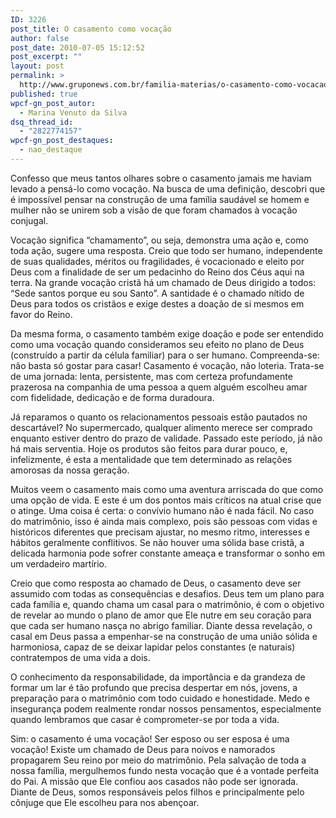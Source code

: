 ```yaml
---
ID: 3226
post_title: O casamento como vocação
author: false
post_date: 2010-07-05 15:12:52
post_excerpt: ""
layout: post
permalink: >
  http://www.gruponews.com.br/familia-materias/o-casamento-como-vocacao
published: true
wpcf-gn_post_autor:
  - Marina Venuto da Silva
dsq_thread_id:
  - "2822774157"
wpcf-gn_post_destaques:
  - nao_destaque
---
```

Confesso que meus tantos olhares sobre o casamento jamais me haviam levado a pensá-lo como vocação. Na busca de uma definição, descobri que é impossível pensar na construção de uma família saudável se homem e mulher não se unirem sob a visão de que foram chamados à vocação conjugal.

Vocação significa “chamamento”, ou seja, demonstra uma ação e, como toda ação, sugere uma resposta. Creio que todo ser humano, independente de suas qualidades, méritos ou fragilidades, é vocacionado e eleito por Deus com a finalidade de ser um pedacinho do Reino dos Céus aqui na terra. Na grande vocação cristã há um chamado de Deus dirigido a todos: “Sede santos porque eu sou Santo”. A santidade é o chamado nítido de Deus para todos os cristãos e exige destes a doação de si mesmos em favor do Reino.

Da mesma forma, o casamento também exige doação e pode ser entendido como uma vocação quando consideramos seu efeito no plano de Deus (construído a partir da célula familiar) para o ser humano. Compreenda-se: não basta só gostar para casar! Casamento é vocação, não loteria. Trata-se de uma jornada: lenta, persistente, mas com certeza profundamente prazerosa na companhia de uma pessoa a quem alguém escolheu amar com fidelidade, dedicação e de forma duradoura.

Já reparamos o quanto os relacionamentos pessoais estão pautados no descartável? No supermercado, qualquer alimento merece ser comprado enquanto estiver dentro do prazo de validade. Passado este período, já não há mais serventia. Hoje os produtos são feitos para durar pouco, e, infelizmente, é esta a mentalidade que tem determinado as relações amorosas da nossa geração.

Muitos veem o casamento mais como uma aventura arriscada do que como uma opção de vida. E este é um dos pontos mais críticos na atual crise que o atinge. Uma coisa é certa: o convívio humano não é nada fácil. No caso do matrimônio, isso é ainda mais complexo, pois são pessoas com vidas e históricos diferentes que precisam ajustar, no mesmo ritmo, interesses e hábitos geralmente conflitivos. Se não houver uma sólida base cristã, a delicada harmonia pode sofrer constante ameaça e transformar o sonho em um verdadeiro martírio.

Creio que como resposta ao chamado de Deus, o casamento deve ser assumido com todas as consequências e desafios. Deus tem um plano para cada família e, quando chama um casal para o matrimônio, é com o objetivo de revelar ao mundo o plano de amor que Ele nutre em seu coração para que cada ser humano nasça no abrigo familiar. Diante dessa revelação, o casal em Deus passa a empenhar-se na construção de uma união sólida e harmoniosa, capaz de se deixar lapidar pelos constantes (e naturais) contratempos de uma vida a dois.

O conhecimento da responsabilidade, da importância e da grandeza de formar um lar é tão profundo que precisa despertar em nós, jovens, a preparação para o matrimônio com todo cuidado e honestidade. Medo e insegurança podem realmente rondar nossos pensamentos, especialmente quando lembramos que casar é comprometer-se por toda a vida.

Sim: o casamento é uma vocação! Ser esposo ou ser esposa é uma vocação! Existe um chamado de Deus para noivos e namorados propagarem Seu reino por meio do matrimônio. Pela salvação de toda a nossa família, mergulhemos fundo nesta vocação que é a vontade perfeita do Pai. A missão que Ele confiou aos casados não pode ser ignorada. Diante de Deus, somos responsáveis pelos filhos e principalmente pelo cônjuge que Ele escolheu para nos abençoar.